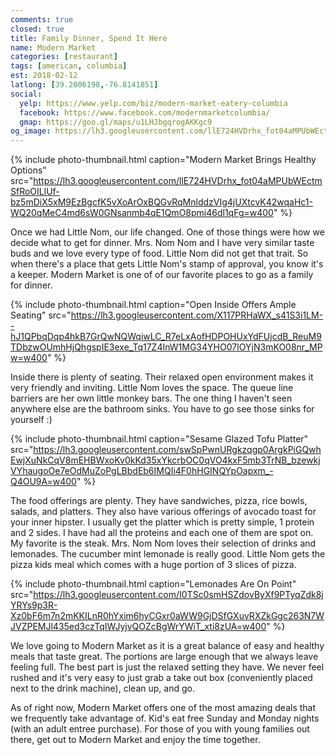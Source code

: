 ```yaml
---
comments: true
closed: true
title: Family Dinner, Spend It Here
name: Modern Market
categories: [restaurant]
tags: [american, columbia]
est: 2018-02-12
latlong: [39.2006198,-76.8141851]
social:
  yelp: https://www.yelp.com/biz/modern-market-eatery-columbia
  facebook: https://www.facebook.com/modernmarketcolumbia/
  gmap: https://goo.gl/maps/u1LHJbgqrogAKKgc9
og_image: https://lh3.googleusercontent.com/llE724HVDrhx_fot04aMPUbWEctmSfRoOILlUf-bz5mDiX5xM9EzBgcfK5vXoArOxBQGvRqMnlddzVIg4jUXtcvK42wqaHc1-WQ20qMeC4md6sW0GNsanmb4qE1QmO8pmi46dl1qFg=w400
---
```


{%
  include photo-thumbnail.html 
  caption="Modern Market Brings Healthy Options"
  src="https://lh3.googleusercontent.com/llE724HVDrhx_fot04aMPUbWEctmSfRoOILlUf-bz5mDiX5xM9EzBgcfK5vXoArOxBQGvRqMnlddzVIg4jUXtcvK42wqaHc1-WQ20qMeC4md6sW0GNsanmb4qE1QmO8pmi46dl1qFg=w400"
%}

Once we had Little Nom, our life changed. One of those things were how we decide what to get for dinner. Mrs. Nom Nom and I have very similar taste buds and we love every type of food. Little Nom did not get that trait. So when there's a place that gets Little Nom's stamp of approval, you know it's a keeper. Modern Market is one of of our favorite places to go as a family for dinner.

<!--more-->

{%
  include photo-thumbnail.html 
  caption="Open Inside Offers Ample Seating"
  src="https://lh3.googleusercontent.com/X117PRHaWX_s41S3i1LM--hJ1QPbqDqp4hkB7GrQwNQWqiwLC_R7eLxAofHDPOHUxYdFUjcdB_ReuM9TDbzwOUmhHjQhgspIE3exe_Tq17Z4InW1MG34YHO07IOYjN3mKO08nr_MPw=w400"
%}

Inside there is plenty of seating. Their relaxed open environment makes it very friendly and inviting. Little Nom loves the space. The queue line barriers are her own little monkey bars. The one thing I haven't seen anywhere else are the bathroom sinks. You have to go see those sinks for yourself :)

{%
  include photo-thumbnail.html 
  caption="Sesame Glazed Tofu Platter"
  src="https://lh3.googleusercontent.com/swSpPwnURgkzqgp0ArgkPiGQwhEwjXuNkCqV8mEHBWxoKv0kKd35xYkcrbOC0qVO4kxF5mb3TrNB_bzewkjVYhaugoOe7eOdMuZoPgLBbdEb6IMQIi4F0hHGINQYpOapxm_-Q4OU9A=w400"
%}

The food offerings are plenty. They have sandwiches, pizza, rice bowls, salads, and platters. They also have various offerings of avocado toast for your inner hipster. I usually get the platter which is pretty simple, 1 protein and 2 sides. I have had all the proteins and each one of them are spot on. My favorite is the steak. Mrs. Nom Nom loves their selection of drinks and lemonades. The cucumber mint lemonade is really good. Little Nom gets the pizza kids meal which comes with a huge portion of 3 slices of pizza.

{%
  include photo-thumbnail.html 
  caption="Lemonades Are On Point"
  src="https://lh3.googleusercontent.com/I0TSc0smHSZdovByXf9PTyqZdk8jYRYs9p3R-Xz0bF6m7n2mKKILnR0hYxim6hyCGxr0aWW9GjDSfGXuvRXZkGgc263N7WJVZPEMJl435ed3czTqIWJyjvQOZcBgWrYWiT_xti8zUA=w400"
%}

We love going to Modern Market as it is a great balance of easy and healthy meals that taste great. The portions are large enough that we always leave feeling full. The best part is just the relaxed setting they have. We never feel rushed and it's very easy to just grab a take out box (conveniently placed next to the drink machine), clean up, and go.

As of right now, Modern Market offers one of the most amazing deals that we frequently take advantage of. Kid's eat free Sunday and Monday nights (with an adult entree purchase). For those of you with young families out there, get out to Modern Market and enjoy the time together.
